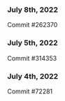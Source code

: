 ### July 8th, 2022

Commit #262370

### July 5th, 2022

Commit #314353


### July 4th, 2022

Commit #72281
